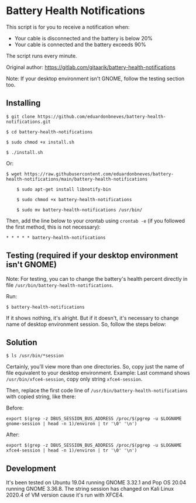 # Battery Health Notifications 

This script is for you to receive a notification when:

- Your cable is disconnected and the battery is below 20%
- Your cable is connected and the battery exceeds 90%

The script runs every minute.

Original author: https://gitlab.com/gitaarik/battery-health-notifications

Note: If your desktop environment isn't GNOME, follow the testing section too.

## Installing 

	$ git clone https://github.com/eduardonbneves/battery-health-notifications.git
	
	$ cd battery-health-notifications
	
	$ sudo chmod +x install.sh
	
	$ ./install.sh
	
Or:

	$ wget https://raw.githubusercontent.com/eduardonbneves/battery-health-notifications/main/battery-health-notifications

        $ sudo apt-get install libnotify-bin
        
        $ sudo chmod +x battery-health-notifications
        
        $ sudo mv battery-health-notifications /usr/bin/ 

Then, add the line below to your crontab using `crontab -e` (if you followed the first method, this is not necessary):

	* * * * * battery-health-notifications 
	
## Testing (required if your desktop environment isn't GNOME)

Note: For testing, you can to change the battery's health percent directly in file `/usr/bin/battery-health-notifications`. 

Run:

	$ battery-health-notifications

If it shows nothing, it's alright. But if it doesn't, it's necessary to change name of desktop environment session. So, follow the steps below:

## Solution

	$ ls /usr/bin/*session

Certainly, you'll view more than one directories. So, copy just the name of file equivalent to your desktop environment. Example: Last command shows `/usr/bin/xfce4-session`, copy only string `xfce4-session`.

Then, replace the first code line of `/usr/bin/battery-health-notifications` with copied string, like there:

Before: 

`export $(grep -z DBUS_SESSION_BUS_ADDRESS /proc/$(pgrep -u $LOGNAME gnome-session | head -n 1)/environ | tr '\0' '\n')`
	
After:

`export $(grep -z DBUS_SESSION_BUS_ADDRESS /proc/$(pgrep -u $LOGNAME xfce4-session | head -n 1)/environ | tr '\0' '\n')`
	
## Development
	
It's been tested on Ubuntu 19.04 running GNOME 3.32.1 and Pop OS 20.04 running GNOME 3.36.8. The string session has changed on Kali Linux 2020.4 of VM version cause it's run with XFCE4.
